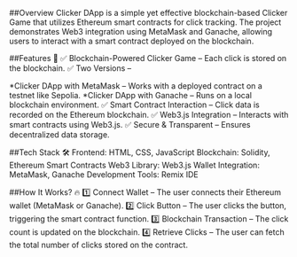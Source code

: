 ##Overview
Clicker DApp is a simple yet effective blockchain-based Clicker Game that utilizes Ethereum smart contracts for click tracking. 
The project demonstrates Web3 integration using MetaMask and Ganache, allowing users to interact with a smart contract deployed on the blockchain.

##Features 🚀
✅ Blockchain-Powered Clicker Game – Each click is stored on the blockchain.
✅ Two Versions –

*Clicker DApp with MetaMask – Works with a deployed contract on a testnet like Sepolia.
*Clicker DApp with Ganache – Runs on a local blockchain environment.
✅ Smart Contract Interaction – Click data is recorded on the Ethereum blockchain.
✅ Web3.js Integration – Interacts with smart contracts using Web3.js.
✅ Secure & Transparent – Ensures decentralized data storage.

##Tech Stack 🛠️
Frontend: HTML, CSS, JavaScript
Blockchain: Solidity, Ethereum Smart Contracts
Web3 Library: Web3.js
Wallet Integration: MetaMask, Ganache
Development Tools: Remix IDE

##How It Works? 🔥
1️⃣ Connect Wallet – The user connects their Ethereum wallet (MetaMask or Ganache).
2️⃣ Click Button – The user clicks the button, triggering the smart contract function.
3️⃣ Blockchain Transaction – The click count is updated on the blockchain.
4️⃣ Retrieve Clicks – The user can fetch the total number of clicks stored on the contract.



